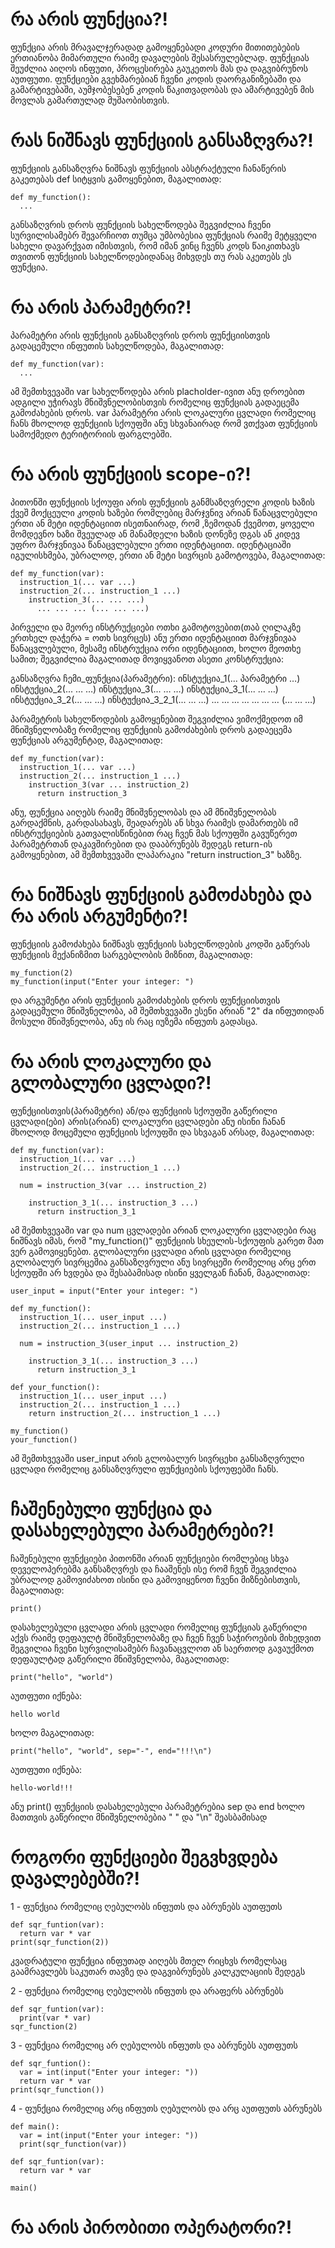 # **რა არის ფუნქცია?!**
ფუნქცია არის მრავალჯერადად გამოყენებადი კოდური მითითებების ერთიანობა მიმართული რაიმე დავალების შესასრულებლად. ფუნქციას შეუძლია აიღოს ინფუთი, პროცესირება გაუკეთოს მას და დაგვიბრუნოს აუთფუთი. ფუნქციები გვეხმარებიან ჩვენი კოდის დაორგანიზებაში და გამარტივებაში, აუმჯობესებენ კოდის წაკითვადობას და ამარტივებენ მის მოვლას გამართულად მუშაობისთვის.

# **რას ნიშნავს ფუნქციის განსაზღვრა?!**
ფუნქციის განსაზღვრა ნიშნავს ფუნქციის აბსტრაქტული ჩანაწერის გაკეთებას def სიტყვის გამოყენებით, მაგალითად:
```
def my_function():
  ...
```
განსაზღვრის დროს ფუნქციის სახელწოდება შეგვიძლია ჩვენი სურვილისამებრ შევარჩიოთ თუმცა უმბობესია ფუნქციას რაიმე მეტყველი სახელი დავარქვათ იმისთვის, რომ იმან ვინც ჩვენს კოდს წაიკითხავს თვითონ ფუნქციის სახელწოდებიდანაც მიხვდეს თუ რას აკეთებს ეს ფუნქცია.

# **რა არის პარამეტრი?!**
პარამეტრი არის ფუნქციის განსაზღვრის დროს ფუნქციისთვის გადაცემული ინფუთის სახელწოდება, მაგალითად:
```
def my_function(var):
  ...
```
ამ შემთხვევაში var სახელწოდება არის placholder-ივით ანუ დროებით ადგილი უჭირავს მნიშვნელობისთვის რომელიც ფუნქციას გადაეცემა გამოძახების დროს.
var პარამეტრი არის ლოკალური ცვლადი რომელიც ჩანს მხოლოდ ფუნქციის სქოუფში ანუ სხვანაირად რომ ვთქვათ ფუნქციის სამოქმედო ტერიტორიის ფარგლებში.

# **რა არის ფუნქციის scope-ი?!**
პითონში ფუნქციის სქოუფი არის ფუნქციის განმსაზღვრელი კოდის ხაზის ქვეშ მოქცეული კოდის ხაზები რომლებიც მარჯვნივ არიან წანაცვლებული ერთი ან მეტი იდენტაციით ისეთნაირად, რომ ,ზემოდან ქვემოთ, ყოველი მომდევნო ხაზი შვეულად ან მანამდელი ხაზის დონეზე დგას ან კიდევ უფრო მარჯვნივაა წანაცვლებული ერთი იდენტაციით. იდენტაციაში იგულისხმება, უბრალოდ, ერთი ან მეტი სივრცის გამოტოვება, მაგალითად:
```
def my_function(var):
  instruction_1(... var ...)
  instruction_2(... instruction_1 ...)
    instruction_3(... ... ...)
      ... ... ... (... ... ...)
```
პირველი და მეორე ინსტრუქციები ოთხი გამოტოვებით(თაბ ღილაკზე ერთხელ დაჭერა = ოთხ სივრცეს) ანუ ერთი იდენტაციით მარჯვნივაა წანაცვლებული, მესამე ინსტრუქცია ორი იდენტაციით, ხოლო მეოთხე სამით; შეგვიძლია მაგალითად მოვიყვანოთ ასეთი კონსტრუქცია:

განსაზღვრა ჩემი_ფუნქცია(პარამეტრი):
	ინსტუქცია_1(... პარამეტრი …)
	ინსტუქცია_2(... … …)
	ინსტუქცია_3(... … …)
		ინსტუქცია_3_1(... … …)
		ინსტუქცია_3_2(... … …)
			ინსტუქცია_3_2_1(... … …)
			… … … … … … … (… … …)

პარამეტრის სახელწოდების გამოყენებით შეგვიძლია ვიმოქმედოთ იმ მნიშვნელობაზე რომელიც ფუნქციის გამოძახების დროს გადაეცემა ფუნქციას არგუმენტად, მაგალითად:
```
def my_function(var):
  instruction_1(... var ...)
  instruction_2(... instruction_1 ...)
    instruction_3(var ... instruction_2)
      return instruction_3
```
ანუ, ფუნქცია აიღებს რაიმე მნიშვნელობას და ამ მნიშვნელობას გარდაქმნის, გარდასახავს, შეადარებს ან სხვა რაიმეს დამართებს იმ ინსტრუქციების გათვალისწინებით რაც ჩვენ მას სქოუფში გავუწერეთ პარამეტრთან დაკავშირებით და დააბრუნებს შედეგს return-ის გამოყენებით, ამ შემთხვევაში ლაპარაკია "return instruction_3" ხაზზე.

# **რა ნიშნავს ფუნქციის გამოძახება და რა არის არგუმენტი?!**
ფუნქციის გამოძახება ნიშნავს ფუნქციის სახელწოდების კოდში გაწერას ფუნქციის მექანიზმით სარგებლობის მიზნით, მაგალითად:
```
my_function(2)
my_function(input("Enter your integer: ")
```
და არგუმენტი არის ფუნქციის გამოძახების დროს ფუნქციისთვის გადაცემული მნიშვნელობა, ამ შემთხვევაში ესენი არიან "2" da ინფუთიდან მოსული მნიშვნელობა, ანუ ის რაც იუზემა ინფუთს გადასცა.

# **რა არის ლოკალური და გლობალური ცვლადი?!**
ფუნქციისთვის(პარამეტრი) ან/და ფუნქციის სქოუფში გაწერილი ცვლადი(ები) არის(არიან) ლოკალური ცვლადები ანუ ისინი ჩანან მხოლოდ მოცემული ფუნქციის სქოუფში და სხვაგან არსად, მაგალითად:
```
def my_function(var):			
  instruction_1(... var ...)
  instruction_2(... instruction_1 ...)

  num = instruction_3(var ... instruction_2)

    instruction_3_1(... instruction_3 ...)
      return instruction_3_1
```
ამ შემთხვევაში var და num ცვლადები არიან ლოკალური ცვლადები რაც ნიშნავს იმას, რომ "my_function()" ფუნქციის სხეულის-სქოუფის გარეთ მათ ვერ გამოვიყენებთ.
გლობალური ცვლადი არის ცვლადი რომელიც გლობალურ სივრცეშია განსაზღვრული ანუ სივრცეში რომელიც არც ერთ სქოუფში არ ხვდება და შესაბამისად ისინი ყველგან ჩანან, მაგალითად:

```
user_input = input("Enter your integer: ")

def my_function():			
  instruction_1(... user_input ...)
  instruction_2(... instruction_1 ...)

  num = instruction_3(user_input ... instruction_2)

    instruction_3_1(... instruction_3 ...)
      return instruction_3_1

def your_function():			
  instruction_1(... user_input ...)
  instruction_2(... instruction_1 ...)
    return instruction_2(... instruction_1 ...)

my_function()
your_function()
```
ამ შემთხვევაში user_input არის გლობალურ სივრცეხი განსაზღვრული ცვლადი რომელიც განსაზღვრული ფუნქციების სქოუფებში ჩანს.

# **ჩაშენებული ფუნქცია და დასახელებული პარამეტრები?!**

ჩაშენებული ფუნქციები პითონში არიან ფუნქციები რომლებიც სხვა დეველოპერებმა განსაზღვრეს და ჩააშენეს ისე რომ ჩვენ შეგვიძლია უბრალოდ გამოვიძახოთ ისინი და გამოვიყენოთ ჩვენი მიზნებისთვის, მაგალითად:
```
print()
```
დასახელებული ცვლადი არის ცვლადი რომელიც ფუნქციას გაწერილი აქვს რაიმე დეფაულტ მნიშვნელობაზე და ჩვენ ჩვენ საჭიროების მიხედვით შეგვილია ჩვენი სურვილისამებრ ჩავანაცვლოთ ან საერთოდ გავაუქმოთ დეფაულტად გაწერილი მნიშვნელობა, მაგალითად:

```
print("hello", "world")
```
აუთფუთი იქნება:
```
hello world
```
ხოლო მაგალითად:
```
print("hello", "world", sep="-", end="!!!\n")
```
აუთფუთი იქნება:

```
hello-world!!!
```
ანუ print() ფუნქციის დასახელებული პარამეტრებია sep და end ხოლო მათთვის გაწერილი მნიშვნელობებია " " და "\n" შეასბამისად

# **როგორი ფუნქციები შეგვხვდება დავალებებში?!**
1 - ფუნქცია რომელიც ღებულობს ინფუთს და აბრუნებს აუთფუთს

```
def sqr_funtion(var):
  return var * var
print(sqr_function(2))
```
კვადრატული ფუნქცია ინფუთად აიღებს მთელ რიცხვს რომელსაც გაამრავლებს საკუთარ თავზე და დაგვიბრუნებს კალკულაციის შედეგს

2 - ფუნქცია რომელიც ღებულობს ინფუთს და არაფერს აბრუნებს 

```
def sqr_funtion(var):
  print(var * var)
sqr_function(2)
```
3 - ფუნქცია რომელიც არ ღებულობს ინფუთს და აბრუნებს აუთფუთს

```
def sqr_funtion():
  var = int(input("Enter your integer: "))
  return var * var
print(sqr_function())
```

4 - ფუნქცია რომელიც არც ინფუთს ღებულობს და არც აუთფუთს აბრუნებს
```
def main():
  var = int(input("Enter your integer: "))
  print(sqr_function(var))

def sqr_funtion(var):
  return var * var

main()
```

# **რა არის პირობითი ოპერატორი?!**







